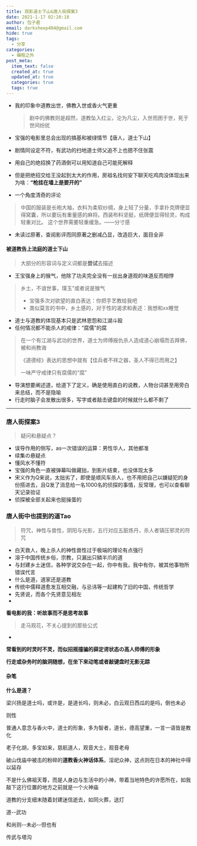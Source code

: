 ```yaml
---
title: 观影道士下山&唐人街探案3
date: 2021-1-17 02:20:18
author: 包子君
email: darksheep404@gmail.com
hide: true
tags:
  - 分享
categories:
  - 编程之外
post_meta:
  item_text: false
  created_at: true
  updated_at: true
  categories: true
  tags: true  
---
```

* 我的印象中道教出世，佛教入世或香火气更重

  >  剧中的佛教则是超然，道教坠入红尘，沦为凡尘，入世而困于世，死于世间纷扰

* 宝强的电影里总会出现的搞基和被绿情节【唐人，道士下山】

* 剧情同设定不符，有武功的扫地道士师父追不上也摁不住张震

* 用自己的绝招换了药酒倒可以用知道自己可能死解释

* 但是把绝招交给王没起到太大的作用，房祖名找何安下聊天吃鸡肉没体现出来为啥：**“枪挂在墙上是要开的”**

* 一个角度清奇的评论

 > 中国的服装是长袍大袖，衣料为柔软纱绸，身上轻了分量，手拿扑克牌便显得窝囊，所以要玩有重量感的麻将。西装布料坚挺，纸牌便显得轻灵，构成轻重对比。
 > 这个世界需要轻重缓急。——分寸感

* 未读过原著，查阅影评而同原著之删减凸显，改造巨大，面目全非

#### 被道教告上法庭的道士下山

> 大部分的形容词与定义词都是**尝试**去描述

* 王宝强身上的猴气，他除了功夫完全没有一丝出身道观的味道反而相悖

> 乡土，不谙世事，璞玉”或者说是猴气
>
> * 宝强多次对欲望的直白表达：你把手艺教给我吧
> * 类似莫言的书中，乡土感的，对于性的渴求和表述：我想和xx睡觉

* 道士与道教的体现基本只是武林恩怨和江湖斗殴
* 任何情况都不能杀人的戒律：“腐儒”的腐

> 在一个有江湖与武功的世界，道士为师傅报仇杀人造成道心崩塌而去拜佛，被和尚教诲
>
> 《道德经》表达的思想中就有【佳兵者不祥之器，圣人不得已而用之】
>
> 一味严守戒律只有腐儒的“腐”

* 导演想要阐述道，给道下了定义，确是使用直白的说教，人物台词甚至用旁白来总结，而不是隐喻
* 行走时脑子会发散出很多，写字或者敲击键盘的时候就什么都不剩了



---

### 唐人街探案3



> 疑问和悬疑点？

* 误导作用的侧写，as一次错误的运算：男性华人，其他都准
* 续集の悬疑点
* 懂风水不懂符
* 宝强的角色一直被弹幕叫做藏拙，到影片结束，也没体现太多
* 宋义作为Q来说，太拙劣了，即使是顺风车杀人，也不用把自己以嫌疑犯的身份搭进去，且Q发了消息给一名1000名的侦探的事情，反常理，也可以查看聊天记录验证
* 侦探被全部关起来也挺操蛋的

### 唐人街中也提到的道Tao

> 符咒，神性与兽性，阴阳与光影，五行对应五脏炼丹，杀人者镇压邪灵的符咒

* 白天救人，晚上杀人的神性兽性过于极端的理论有点强行
* 溶于中国传统乡俗，宗教，只漏出只鳞半爪的道
* 与封建乡土迷信，各种学说交杂在一起，你中有我，我中有你，被其他事物所错误代言
* 什么是道，道家还是道教
* 传统中儒释道愈发互相交融，与忌讳等一起建构了旧的中国，传统哲学
* 先贤说，而各个先贤意见相左
* 

**看电影的我：听故事而不是思考故事**

> 走马观花，不关心提到的那些公式

* 

**常看到的时灵时不灵，而似招摇撞骗的薛定谔状态の高人师傅的形象**

**行走或杂务时的脑洞随想，在坐下来动笔或者敲键盘时无影无踪**


#### 杂笔
**什么是道？**

梁兴扬是道士吗，或许是，是道长吗，则未必，白云观日西瓜的是吗，倒也未必

则性

普通人意念与香火中，道士的形象，多为智者，道长，德高望重，一言一语皆是教化

老子化胡，多宝如来，慈航道人，观音大士，观音老母

破山伐庙中被击的粉碎的**道教香火神话体系**，淫祀众神，这点则在日本的神社中得以延存



不是什么佛祖天尊，而是人身边与生活中的小神，带着当地特色的许愿所在，如我敲下这行位置的地方之前就是一个火神庙

道教的分支细末随着封建迷信逝去，如同火葬，送灯

道--武功

和尚则--未必--但也有

传武与塔沟